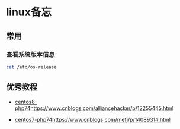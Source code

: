 # linux备忘

## 常用

### 查看系统版本信息
```bash
cat /etc/os-release
```

## 优秀教程
* [centos8-php74](https://www.cnblogs.com/alliancehacker/p/12255445.html)https://www.cnblogs.com/alliancehacker/p/12255445.html

* [centos7-php74](https://www.cnblogs.com/mefj/p/14089314.html)https://www.cnblogs.com/mefj/p/14089314.html